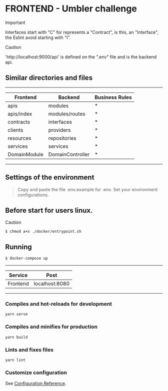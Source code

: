 # FRONTEND - Umbler challenge

> [!IMPORTANT]
> Interfaces start with "C" for represents a "Contract", is this, an "Interface",  the Eslint avoid starting with "I".

> [!CAUTION]
> 'http://localhost:9000/api' is defined on the ".env" file and is the backend api.

## Similar directories and files
________________________________________________________________

|  Frontend                 |  Backend         | Business Rules|
| ------------------------- | ---------------- |---------------|
|  apis                     | modules          | *             |
|  apis/index               | modules/routes   | *             |
|  contracts                | interfaces       | *             |
|  clients                  | providers        | *             |
|  resources                | repositories     | *             |
|  services                 | services         | *             |
|  DomainModule             | DomainController | *             |
________________________________________________________________


## Settings of the environment
> Copy and paste the file .env.example for .env.
> Set your environment configurations.

## Before start for users linux.
> [!CAUTION]
> `$ chmod a+x ./docker/entrypoint.sh`

## Running
```bash
$ docker-compose up
```
__________________________________

|  Service     |  Post           |
| ------------ | --------------- |
|  Frontend    |  localhost:8080 |
__________________________________

### Compiles and hot-reloads for development
```
yarn serve
```

### Compiles and minifies for production
```
yarn build
```

### Lints and fixes files
```
yarn lint
```

### Customize configuration
See [Configuration Reference](https://cli.vuejs.org/config/).
